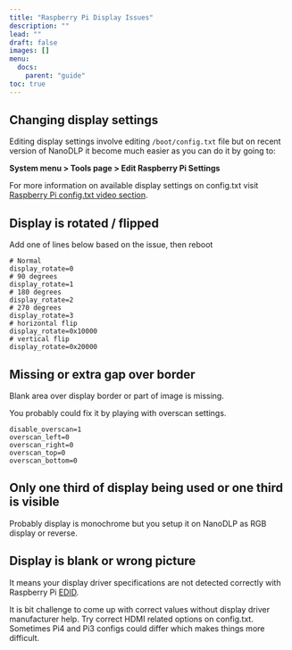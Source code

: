 ```yaml
---
title: "Raspberry Pi Display Issues"
description: ""
lead: ""
draft: false
images: []
menu: 
  docs:
    parent: "guide"
toc: true
---
```


## Changing display settings

Editing display settings involve editing `/boot/config.txt` file but on recent version of NanoDLP it become much easier as you can do it by going to: 

**System menu > Tools page > Edit Raspberry Pi Settings**

For more information on available display settings on config.txt visit [Raspberry Pi config.txt video section](https://www.raspberrypi.org/documentation/configuration/config-txt/video.md).

## Display is rotated / flipped

Add one of lines below based on the issue, then reboot

```
# Normal
display_rotate=0
# 90 degrees
display_rotate=1
# 180 degrees
display_rotate=2
# 270 degrees
display_rotate=3
# horizontal flip
display_rotate=0x10000
# vertical flip
display_rotate=0x20000
```

## Missing or extra gap over border

Blank area over display border or part of image is missing.

You probably could fix it by playing with overscan settings.

```
disable_overscan=1
overscan_left=0
overscan_right=0
overscan_top=0
overscan_bottom=0
```

## Only one third of display being used or one third is visible

Probably display is monochrome but you setup it on NanoDLP as RGB display or reverse.

## Display is blank or wrong picture

It means your display driver specifications are not detected correctly with Raspberry Pi [EDID](https://en.wikipedia.org/wiki/Extended_Display_Identification_Data). 

It is bit challenge to come up with correct values without display driver manufacturer help. Try correct HDMI related options on config.txt. Sometimes Pi4 and Pi3 configs could differ which makes things more difficult.

